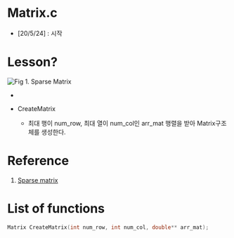 # Matrix.c

* [20/5/24] : 시작

# Lesson?

![Fig 1. Sparse Matrix](D:\Sangwons_Room\01_GitHubRepo\Everything_What_I_Know\assets\comp_matrix.jpg)

* 

* CreateMatrix

  * 최대 행이 num_row, 최대 열이 num_col인 arr_mat 행렬을 받아 Matrix구조체를 생성한다.

    


# Reference
1. [Sparse matrix](https://stackoverflow.com/questions/28000250/creating-a-sparse-matrix-using-linked-lists-in-c)



# List of functions

```c
Matrix CreateMatrix(int num_row, int num_col, double** arr_mat);
```

